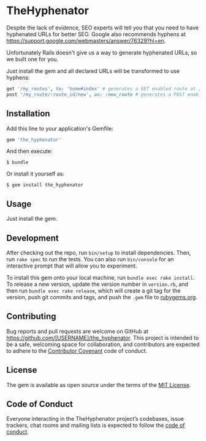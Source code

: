 # TheHyphenator

Despite the lack of evidence, SEO experts will tell you that you need to have hyphenated URLs for better SEO. Google also recommends hyphens at https://support.google.com/webmasters/answer/76329?hl=en.

Unfortunately Rails doesn't give us a way to generate hyphenated URLs, so we built one for you.

Just install the gem and all declared URLs will be transformed to use hyphens:

```ruby
get '/my_routes', to: 'home#index' # generates a GET enabled route at /my-routes
post '/my_route/:route_id/new', as: :new_route # generates a POST enabled route at /my-route/:route_id/new named 'new_route_path'
```

## Installation

Add this line to your application's Gemfile:

```ruby
gem 'the_hyphenator'
```

And then execute:

    $ bundle

Or install it yourself as:

    $ gem install the_hyphenator

## Usage

Just install the gem.

## Development

After checking out the repo, run `bin/setup` to install dependencies. Then, run `rake spec` to run the tests. You can also run `bin/console` for an interactive prompt that will allow you to experiment.

To install this gem onto your local machine, run `bundle exec rake install`. To release a new version, update the version number in `version.rb`, and then run `bundle exec rake release`, which will create a git tag for the version, push git commits and tags, and push the `.gem` file to [rubygems.org](https://rubygems.org).

## Contributing

Bug reports and pull requests are welcome on GitHub at https://github.com/[USERNAME]/the_hyphenator. This project is intended to be a safe, welcoming space for collaboration, and contributors are expected to adhere to the [Contributor Covenant](http://contributor-covenant.org) code of conduct.

## License

The gem is available as open source under the terms of the [MIT License](https://opensource.org/licenses/MIT).

## Code of Conduct

Everyone interacting in the TheHyphenator project’s codebases, issue trackers, chat rooms and mailing lists is expected to follow the [code of conduct](https://github.com/[USERNAME]/the_hyphenator/blob/master/CODE_OF_CONDUCT.md).
